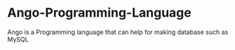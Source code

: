 # Ango-Programming-Language
Ango is a Programming language that can help for making database such as MySQL
